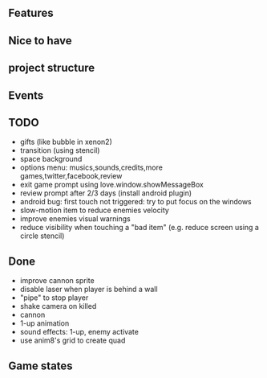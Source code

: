 ## Features

## Nice to have

## project structure

## Events

## TODO

* gifts (like bubble in xenon2)
* transition (using stencil)
* space background
* options menu: musics,sounds,credits,more games,twitter,facebook,review
* exit game prompt using love.window.showMessageBox
* review prompt after 2/3 days (install android plugin)
* android bug: first touch not triggered: try to put focus on the windows
* slow-motion item to reduce enemies velocity
* improve enemies visual warnings
* reduce visibility when touching a "bad item" (e.g. reduce screen using a circle stencil)

## Done
* improve cannon sprite
* disable laser when player is behind a wall
* "pipe" to stop player
* shake camera on killed
* cannon
* 1-up animation
* sound effects: 1-up, enemy activate
* use anim8's grid to create quad

## Game states
